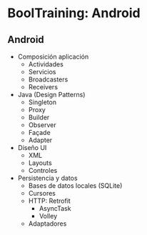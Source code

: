 # BoolTraining: Android 

## Android

- Composición aplicación
  - Actividades
  - Servicios
  - Broadcasters
  - Receivers
- Java (Design Patterns)
  - Singleton
  - Proxy
  - Builder
  - Observer
  - Façade
  - Adapter
- Diseño UI
  - XML
  - Layouts
  - Controles
- Persistencia y datos
  - Bases de datos locales (SQLite)
  - Cursores
  - HTTP: Retrofit
    - AsyncTask
    - Volley
  - Adaptadores
